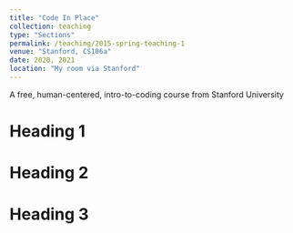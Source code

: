 ```yaml
---
title: "Code In Place"
collection: teaching
type: "Sections"
permalink: /teaching/2015-spring-teaching-1
venue: "Stanford, CS106a"
date: 2020, 2021
location: "My room via Stanford"
---
```

A free, human-centered, intro-to-coding course from Stanford University

Heading 1
======

Heading 2
======

Heading 3
======
